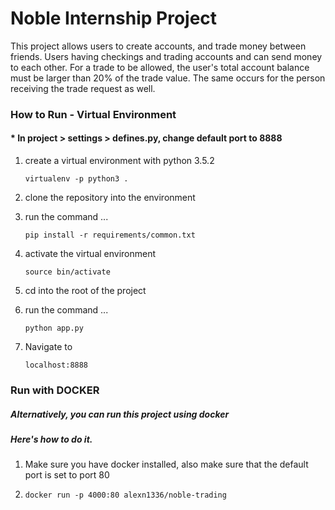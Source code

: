 # Noble Internship Project

This project allows users to create accounts, and trade money between friends. Users having checkings and trading accounts and can send money to each other. For a trade to be allowed, the user's total account balance must be larger than 20% of the trade value. The same occurs for the person receiving the trade request as well.

### How to Run - Virtual Environment

#### * In project > settings > defines.py, change default port to 8888

1. create a virtual environment with python 3.5.2 

    `virtualenv -p python3 .`

2. clone the repository into the environment

3. run the command ... 

    `pip install -r requirements/common.txt`

4. activate the virtual environment

    `source bin/activate` 

5. cd into the root of the project

6. run the command ...

    `python app.py`

7. Navigate to  

    `localhost:8888`
    
    

### Run with DOCKER

##### Alternatively, you can run this project using docker
##### Here's how to do it.

1. Make sure you have docker installed, also make sure that the default port is set to port 80

2. `docker run -p 4000:80 alexn1336/noble-trading`